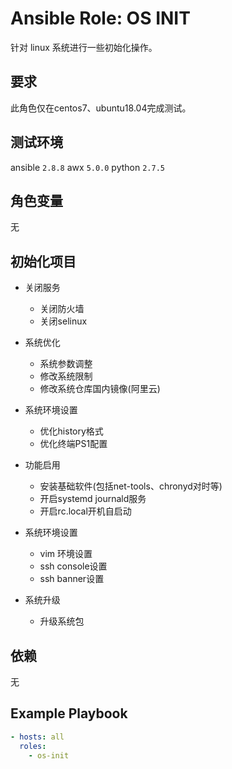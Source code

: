 # Ansible Role: OS INIT

针对 linux 系统进行一些初始化操作。

## 要求

此角色仅在centos7、ubuntu18.04完成测试。

## 测试环境

ansible `2.8.8`
awx `5.0.0`
python `2.7.5`

## 角色变量

无

## 初始化项目

- 关闭服务
  - 关闭防火墙
  - 关闭selinux

- 系统优化
  - 系统参数调整
  - 修改系统限制
  - 修改系统仓库国内镜像(阿里云)
  
- 系统环境设置
  - 优化history格式
  - 优化终端PS1配置
  
- 功能启用
  - 安装基础软件(包括net-tools、chronyd对时等)
  - 开启systemd journald服务
  - 开启rc.local开机自启动

- 系统环境设置
  - vim 环境设置
  - ssh console设置
  - ssh banner设置
  
- 系统升级
  - 升级系统包
  
## 依赖

无

## Example Playbook
```yaml
- hosts: all
  roles:
    - os-init
```